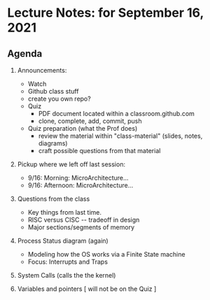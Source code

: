 # Lecture Notes: for September 16, 2021


## Agenda
  1. Announcements:
     - Watch
     - Github class stuff
     - create you own repo?
     - Quiz
       - PDF document located within a classroom.github.com
       - clone, complete, add, commit, push
     - Quiz preparation (what the Prof does)
       - review the material within "class-material" (slides, notes, diagrams)
       - craft possible questions from that material


  1. Pickup where we left off last session:
     - 9/16: Morning:  MicroArchitecture...
     - 9/16: Afternoon: MicroArchitecture...

  1. Questions from the class
     - Key things from last time.
     - RISC versus CISC  -- tradeoff in design
     - Major sections/segments of memory


  1. Process Status diagram (again)
     - Modeling how the OS works via a Finite State machine
     - Focus: Interrupts and Traps

  1. System Calls (calls the the kernel)
  1. Variables and pointers \[ will not be on the Quiz \]
    



  


